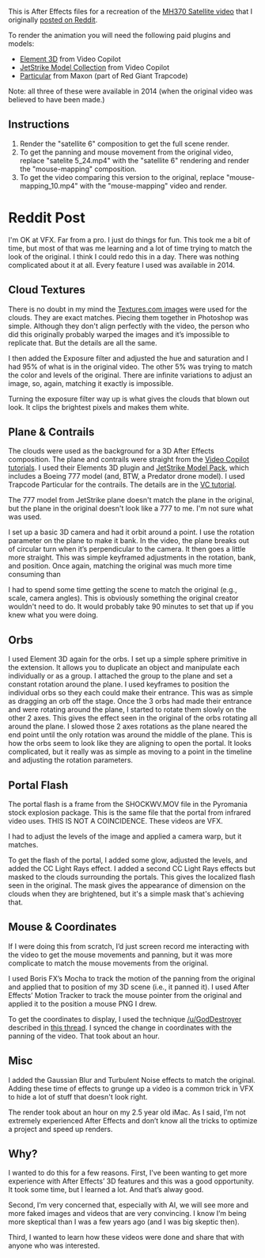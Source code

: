 This is After Effects files for a recreation of the [MH370 Satellite video](https://web.archive.org/web/20140827052109/https://www.youtube.com/watch?v=5Ok1A1fSzxY) that I originally [posted on Reddit](https://www.reddit.com/r/AirlinerAbduction2014/comments/18uw8v4/my_recreation_of_the_mh370_satellite_video_using/).

To render the animation you will need the following paid plugins and models:

* [Element 3D](https://www.videocopilot.net/products/element2/) from Video Copilot
* [JetStrike Model Collection](https://www.videocopilot.net/products/3d/jetstrike/) from Video Copilot
* [Particular](https://www.maxon.net/en/red-giant/trapcode/particular) from Maxon (part of Red Giant Trapcode)

Note: all three of these were available in 2014 (when the original video was believed to have been made.)

## Instructions

1. Render the "satellite 6" composition to get the full scene render.
2. To get the panning and mouse movement from the original video, replace "satelite 5_24.mp4" with the "satellite 6" rendering and render the "mouse-mapping" composition.
3. To get the video comparing this version to the original, replace "mouse-mapping_10.mp4" with the "mouse-mapping" video and render. 

# Reddit Post

I'm OK at VFX. Far from a pro. I just do things for fun. This took me a bit of time, but most of that was me learning and a lot of time trying to match the look of the original. I think I could redo this in a day. There was nothing complicated about it at all. Every feature I used was available in 2014.

## Cloud Textures

There is no doubt in my mind the [Textures.com images](https://www.textures.com/download/Aerials0028/75131) were used for the clouds. They are exact matches. Piecing them together in Photoshop was simple. Although they don't align perfectly with the video, the person who did this originally probably warped the images and it’s impossible to replicate that. But the details are all the same.

I then added the Exposure filter and adjusted the hue and saturation and I had 95% of what is in the original video. The other 5% was trying to match the color and levels of the original. There are infinite variations to adjust an image, so, again, matching it exactly is impossible.

Turning the exposure filter way up is what gives the clouds that blown out look. It clips the brightest pixels and makes them white.

## Plane & Contrails

The clouds were used as the background for a 3D After Effects composition. The plane and contrails were straight from the [Video Copilot tutorials](https://www.videocopilot.net/flightschool/). I used their Elements 3D plugin and [JetStrike Model Pack](https://www.videocopilot.net/products/3d/jetstrike/), which includes a Boeing 777 model (and, BTW, a Predator drone model). I used Trapcode Particular for the contrails. The details are in the [VC tutorial](https://www.videocopilot.net/flightschool/jet_contrails/).

The 777 model from JetStrike plane doesn't match the plane in the original, but the plane in the original doesn't look like a 777 to me. I'm not sure what was used.

I set up a basic 3D camera and had it orbit around a point. I use the rotation parameter on the plane to make it bank. In the video, the plane breaks out of circular turn when it’s perpendicular to the camera. It then goes a little more straight. This was simple keyframed adjustments in the rotation, bank, and position. Once again, matching the original was much more time consuming than

I had to spend some time getting the scene to match the original (e.g., scale, camera angles). This is obviously something the original creator wouldn't need to do. It would probably take 90 minutes to set that up if you knew what you were doing.

## Orbs

I used Element 3D again for the orbs. I set up a simple sphere primitive in the extension. It allows you to duplicate an object and manipulate each individually or as a group. I attached the group to the plane and set a constant rotation around the plane. I used keyframes to position the individual orbs so they each could make their entrance. This was as simple as dragging an orb off the stage. Once the 3 orbs had made their entrance and were rotating around the plane, I started to rotate them slowly on the other 2 axes. This gives the effect seen in the original of the orbs rotating all around the plane. I slowed those 2 axes rotations as the plane neared the end point until the only rotation was around the middle of the plane. This is how the orbs seem to look like they are aligning to open the portal. It looks complicated, but it really was as simple as moving to a point in the timeline and adjusting the rotation parameters.

## Portal Flash

The portal flash is a frame from the SHOCKWV.MOV file in the Pyromania stock explosion package. This is the same file that the portal from infrared video uses. THIS IS NOT A COINCIDENCE. These videos are VFX.

I had to adjust the levels of the image and applied a camera warp, but it matches.

To get the flash of the portal, I added some glow, adjusted the levels, and added the CC Light Rays effect. I added a second CC Light Rays effects but masked to the clouds surrounding the portals. This gives the localized flash seen in the original. The mask gives the appearance of dimension on the clouds when they are brightened, but it's a simple mask that's achieving that.

## Mouse & Coordinates

If I were doing this from scratch, I’d just screen record me interacting with the video to get the mouse movements and panning, but it was more complicate to match the mouse movements from the original.

I used Boris FX’s Mocha to track the motion of the panning from the original and applied that to position of my 3D scene (i.e., it panned it). I used After Effects’ Motion Tracker to track the mouse pointer from the original and applied it to the position a mouse PNG I drew.

To get the coordinates to display, I used the technique [/u/GodDestroyer](https://www.reddit.com/u/GodDestroyer/) described in [this thread](https://www.reddit.com/r/AirlinerAbduction2014/comments/16lzmk5/comment/k15rfeh/?context=3&share_id=NG4slNMo4LTpJLKr9opO9&utm_content=1&utm_medium=ios_app&utm_name=ioscss&utm_source=share&utm_term=1). I synced the change in coordinates with the panning of the video. That took about an hour.

## Misc

I added the Gaussian Blur and Turbulent Noise effects to match the original. Adding these time of effects to grunge up a video is a common trick in VFX to hide a lot of stuff that doesn't look right.

The render took about an hour on my 2.5 year old iMac. As I said, I’m not extremely experienced After Effects and don’t know all the tricks to optimize a project and speed up renders.

## Why?

I wanted to do this for a few reasons. First, I've been wanting to get more experience with After Effects’ 3D features and this was a good opportunity. It took some time, but I learned a lot. And that’s alway good.

Second, I’m very concerned that, especially with AI, we will see more and more faked images and videos that are very convincing. I know I’m being more skeptical than I was a few years ago (and I was big skeptic then).

Third, I wanted to learn how these videos were done and share that with anyone who was interested.